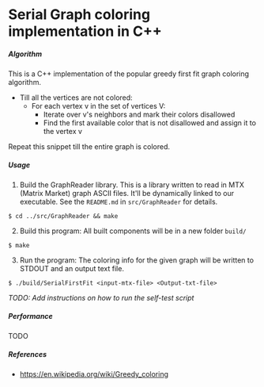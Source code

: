 # Serial Graph coloring implementation in C++

##### Algorithm
This is a C++ implementation of the popular greedy first fit graph coloring algorithm.
* Till all the vertices are not colored:
  * For each vertex v in the set of vertices V:
    * Iterate over v's neighbors and mark their colors disallowed
    * Find the first available color that is not disallowed and assign it to the vertex v

Repeat this snippet till the entire graph is colored.

##### Usage
1. Build the GraphReader library. This is a library written to read in MTX (Matrix Market) graph ASCII files. It'll be dynamically linked to our executable. See the `README.md` in `src/GraphReader` for details.
```
$ cd ../src/GraphReader && make
```
2. Build this program: All built components will be in a new folder `build/`
```
$ make 
```
3. Run the program: The coloring info for the given graph will be written to STDOUT and an output text file.
```
$ ./build/SerialFirstFit <input-mtx-file> <Output-txt-file>
```
_TODO: Add instructions on how to run the self-test script_

##### Performance
TODO

##### References
* https://en.wikipedia.org/wiki/Greedy_coloring
